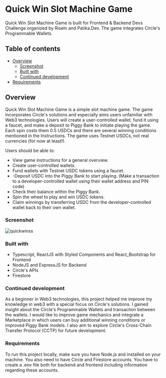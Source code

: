 # Quick Win Slot Machine Game

Quick Win Slot Machine Game is built for Frontend & Backend Devs Challenge organized by RiseIn and Patika.Dev. The game integrates Circle's Programmable Wallets.

## Table of contents

- [Overview](#overview)
  - [Screenshot](#screenshot)
  - [Built with](#built-with)
  - [Continued development](#continued-development)
- [Requirements](#requirements)
  
## Overview

Quick Win Slot Machine Game is a simple slot machine game. The game incorporates Circle's solutions and especially aims users unfamiliar with Web3 technologies. Users will create a user-controlled wallet, fund it using a faucet, and make a deposit to Piggy Bank to initiate playing the game. Each spin costs them 0.5 USDCs and there are several winning conditions mentioned in the Instructions. The game uses Testnet USDCs, not real currencies (for now at least!).

Users should be able to:

- View game instructions for a general overview.
- Create user-controlled wallets.
- Fund wallets with Testnet USDC tokens using a faucet.
- -Deposit USDC into the Piggy Bank to start playing. (Make a transaction to a developer-controlled wallet using their wallet address and PIN code)
- Check their balance within the Piggy Bank.
- Spin the wheel to play and win USDC tokens.
- Claim winnings by transferring USDC from the developer-controlled wallet back to their own wallet.

### Screenshot

![quickwinss](https://github.com/user-attachments/assets/9d285243-4fa8-402c-8670-7a71fdda6c9c)

### Built with

- Typescript, ReactJS with Styled Components and React_Bootstrap for Frontend
- NodeJS and ExpressJS for Backend
- Circle's APIs
- Firestore

### Continued development

As a beginner in Web3 technologies, this project helped me improve my knowledge in web3 with a special focus on Circle's solutions. I gained insight about the Circle's Programmable Wallets and transaction between the wallets. I would like to improve game mechanics and integrate a Marketplace in which users can buy additional winning conditions or improved Piggy Bank models. I also aim to explore Circle's Cross-Chain Transfer Protocol (CCTP) for future development.

### Requirements

To run this project locally, make sure you have Node.js and installed on your machine. You also need to have Circle and Firestore accounts. You have to create a .env file both for backend and frontend including information regarding these accounts. 





